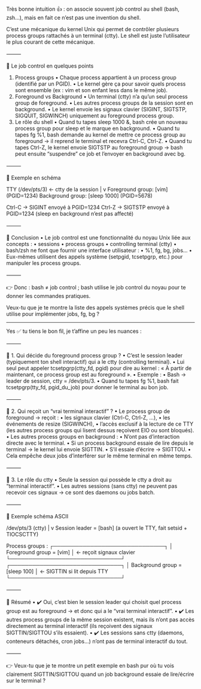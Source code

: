 Très bonne intuition 👍 : on associe souvent job control au shell (bash, zsh…), mais en fait ce n’est pas une invention du shell.

C’est une mécanique du kernel Unix qui permet de contrôler plusieurs process groups rattachés à un terminal (ctty). Le shell est juste l’utilisateur le plus courant de cette mécanique.

⸻

🔹 Le job control en quelques points
1.	Process groups
•	Chaque process appartient à un process group (identifié par un PGID).
•	Le kernel gère ça pour savoir quels process sont ensemble (ex : vim et son enfant less dans le même job).
2.	Foreground vs Background
•	Un terminal (ctty) n’a qu’un seul process group de foreground.
•	Les autres process groups de la session sont en background.
•	Le kernel envoie les signaux clavier (SIGINT, SIGTSTP, SIGQUIT, SIGWINCH) uniquement au foreground process group.
3.	Le rôle du shell
•	Quand tu tapes sleep 1000 &, bash crée un nouveau process group pour sleep et le marque en background.
•	Quand tu tapes fg %1, bash demande au kernel de mettre ce process group au foreground → il reprend le terminal et recevra Ctrl-C, Ctrl-Z.
•	Quand tu tapes Ctrl-Z, le kernel envoie SIGTSTP au foreground group → bash peut ensuite “suspendre” ce job et l’envoyer en background avec bg.

⸻

🔹 Exemple en schéma

TTY (/dev/pts/3) ← ctty de la session
|
v
Foreground group:  [vim] (PGID=1234)
Background group:  [sleep 1000] (PGID=5678)

Ctrl-C  → SIGINT envoyé à PGID=1234
Ctrl-Z  → SIGTSTP envoyé à PGID=1234
(sleep en background n’est pas affecté)


⸻

🔹 Conclusion
•	Le job control est une fonctionnalité du noyau Unix liée aux concepts :
•	sessions
•	process groups
•	controlling terminal (ctty)
•	bash/zsh ne font que fournir une interface utilisateur :
•	%1, fg, bg, jobs…
•	Eux-mêmes utilisent des appels système (setpgid, tcsetpgrp, etc.) pour manipuler les process groups.

⸻

👉 Donc : bash ≠ job control ; bash utilise le job control du noyau pour te donner les commandes pratiques.

Veux-tu que je te montre la liste des appels systèmes précis que le shell utilise pour implémenter jobs, fg, bg ?

----

Yes ✅ tu tiens le bon fil, je t’affine un peu les nuances :

⸻

🔹 1. Qui décide du foreground process group ?
•	C’est le session leader (typiquement ton shell interactif) qui a le ctty (controlling terminal).
•	Lui seul peut appeler tcsetpgrp(ctty_fd, pgid) pour dire au kernel :
« À partir de maintenant, ce process group est au foreground ».
•	Exemple :
•	Bash → leader de session, ctty = /dev/pts/3.
•	Quand tu tapes fg %1, bash fait tcsetpgrp(tty_fd, pgid_du_job) pour donner le terminal au bon job.

⸻

🔹 2. Qui reçoit un “vrai terminal interactif” ?
•	Le process group de foreground → reçoit :
•	les signaux clavier (Ctrl-C, Ctrl-Z, …),
•	les événements de resize (SIGWINCH),
•	l’accès exclusif à la lecture de ce TTY (les autres process groups qui lisent dessus reçoivent EIO ou sont bloqués).
•	Les autres process groups en background :
•	N’ont pas d’interaction directe avec le terminal.
•	Si un process background essaie de lire depuis le terminal → le kernel lui envoie SIGTTIN.
•	S’il essaie d’écrire → SIGTTOU.
•	Cela empêche deux jobs d’interférer sur le même terminal en même temps.

⸻

🔹 3. Le rôle du ctty
•	Seule la session qui possède le ctty a droit au “terminal interactif”.
•	Les autres sessions (sans ctty) ne peuvent pas recevoir ces signaux → ce sont des daemons ou jobs batch.

⸻

🔹 Exemple schéma ASCII

/dev/pts/3 (ctty)
|
v
Session leader = [bash]  (a ouvert le TTY, fait setsid + TIOCSCTTY)

Process groups :
┌──────────────────────────────┐
│ Foreground group = [vim]     │  ← reçoit signaux clavier
└──────────────────────────────┘
┌──────────────────────────────┐
│ Background group = [sleep 100] │  ← SIGTTIN si lit depuis TTY
└──────────────────────────────┘


⸻

🔹 Résumé
•	✔️ Oui, c’est bien le session leader qui choisit quel process group est au foreground → et donc qui a le “vrai terminal interactif”.
•	✔️ Les autres process groups de la même session existent, mais ils n’ont pas accès directement au terminal interactif (ils reçoivent des signaux SIGTTIN/SIGTTOU s’ils essaient).
•	✔️ Les sessions sans ctty (daemons, conteneurs détachés, cron jobs…) n’ont pas de terminal interactif du tout.

⸻

👉 Veux-tu que je te montre un petit exemple en bash pur où tu vois clairement SIGTTIN/SIGTTOU quand un job background essaie de lire/écrire sur le terminal ?